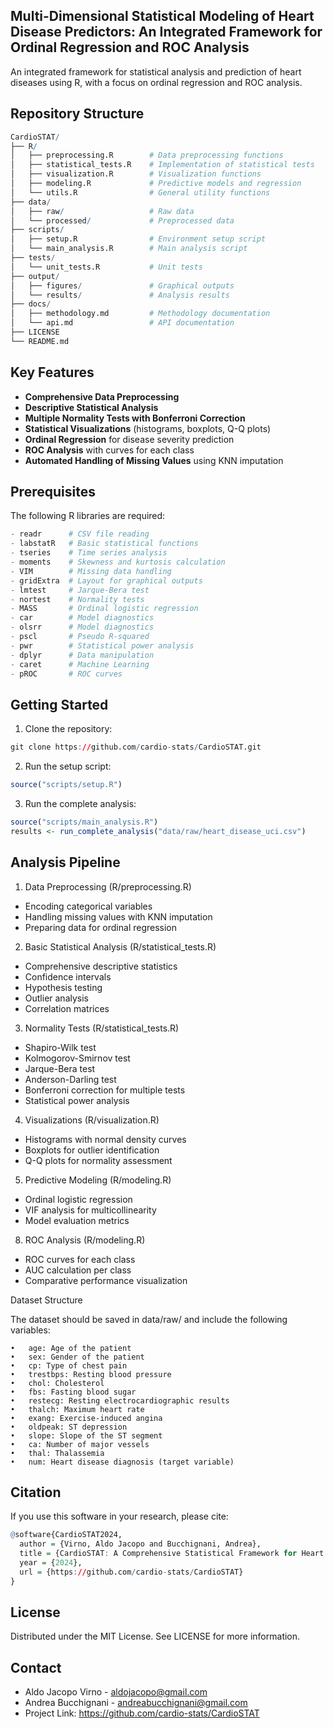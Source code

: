 ## Multi-Dimensional Statistical Modeling of Heart Disease Predictors: An Integrated Framework for Ordinal Regression and ROC Analysis

An integrated framework for statistical analysis and prediction of heart diseases using R, with a focus on ordinal regression and ROC analysis.

## Repository Structure

```R
CardioSTAT/
├── R/
│   ├── preprocessing.R        # Data preprocessing functions
│   ├── statistical_tests.R    # Implementation of statistical tests
│   ├── visualization.R        # Visualization functions
│   ├── modeling.R             # Predictive models and regression
│   └── utils.R                # General utility functions
├── data/
│   ├── raw/                   # Raw data
│   └── processed/             # Preprocessed data
├── scripts/
│   ├── setup.R                # Environment setup script
│   └── main_analysis.R        # Main analysis script
├── tests/
│   └── unit_tests.R           # Unit tests
├── output/
│   ├── figures/               # Graphical outputs
│   └── results/               # Analysis results
├── docs/
│   ├── methodology.md         # Methodology documentation
│   └── api.md                 # API documentation
├── LICENSE
└── README.md
```

## Key Features

- **Comprehensive Data Preprocessing**
- **Descriptive Statistical Analysis**
- **Multiple Normality Tests with Bonferroni Correction**
- **Statistical Visualizations** (histograms, boxplots, Q-Q plots)
- **Ordinal Regression** for disease severity prediction
- **ROC Analysis** with curves for each class
- **Automated Handling of Missing Values** using KNN imputation

## Prerequisites

The following R libraries are required:

```R
- readr      # CSV file reading
- labstatR   # Basic statistical functions
- tseries    # Time series analysis
- moments    # Skewness and kurtosis calculation
- VIM        # Missing data handling
- gridExtra  # Layout for graphical outputs
- lmtest     # Jarque-Bera test
- nortest    # Normality tests
- MASS       # Ordinal logistic regression
- car        # Model diagnostics
- olsrr      # Model diagnostics
- pscl       # Pseudo R-squared
- pwr        # Statistical power analysis
- dplyr      # Data manipulation
- caret      # Machine Learning
- pROC       # ROC curves
```

## Getting Started

1. Clone the repository:

```R
git clone https://github.com/cardio-stats/CardioSTAT.git
```

2.	Run the setup script:

```R
source("scripts/setup.R")
```

3.	Run the complete analysis:

```R
source("scripts/main_analysis.R")
results <- run_complete_analysis("data/raw/heart_disease_uci.csv")
```

## Analysis Pipeline

1. Data Preprocessing (R/preprocessing.R)
  - Encoding categorical variables
  - Handling missing values with KNN imputation
  - Preparing data for ordinal regression

2. Basic Statistical Analysis (R/statistical_tests.R)
  - Comprehensive descriptive statistics
  - Confidence intervals
  - Hypothesis testing
  - Outlier analysis
  - Correlation matrices

3. Normality Tests (R/statistical_tests.R)
  - Shapiro-Wilk test
  - Kolmogorov-Smirnov test
  - Jarque-Bera test
  - Anderson-Darling test
  - Bonferroni correction for multiple tests
  - Statistical power analysis

4. Visualizations (R/visualization.R)
  - Histograms with normal density curves
  - Boxplots for outlier identification
  - Q-Q plots for normality assessment

5. Predictive Modeling (R/modeling.R)
  - Ordinal logistic regression
  - VIF analysis for multicollinearity
  - Model evaluation metrics

8. ROC Analysis (R/modeling.R)
  - ROC curves for each class
  - AUC calculation per class
  - Comparative performance visualization

Dataset Structure

The dataset should be saved in data/raw/ and include the following variables:

	•	age: Age of the patient
	•	sex: Gender of the patient
	•	cp: Type of chest pain
	•	trestbps: Resting blood pressure
	•	chol: Cholesterol
	•	fbs: Fasting blood sugar
	•	restecg: Resting electrocardiographic results
	•	thalch: Maximum heart rate
	•	exang: Exercise-induced angina
	•	oldpeak: ST depression
	•	slope: Slope of the ST segment
	•	ca: Number of major vessels
	•	thal: Thalassemia
	•	num: Heart disease diagnosis (target variable)

## Citation

If you use this software in your research, please cite:
```R
@software{CardioSTAT2024,
  author = {Virno, Aldo Jacopo and Bucchignani, Andrea},
  title = {CardioSTAT: A Comprehensive Statistical Framework for Heart Disease Analysis},
  year = {2024},
  url = {https://github.com/cardio-stats/CardioSTAT}
}
```

## License

Distributed under the MIT License. See LICENSE for more information.

## Contact

- Aldo Jacopo Virno - aldojacopo@gmail.com
- Andrea Bucchignani - andreabucchignani@gmail.com
- Project Link: https://github.com/cardio-stats/CardioSTAT
